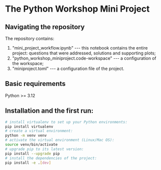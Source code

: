 # The Python Workshop Mini Project

## Navigating the repository 
The repository contains:
1. "mini_project_workflow.ipynb" --- this notebook contains the entire project: questions that were addressed, solutions and supporting plots;
2. "python_workshop_miniproject.code-workspace" --- a configuration of the workspace;
2. "miniproject.toml" --- a configuration file of the project.

## Basic requirements
Python >= 3.12

## Installation and the first run:
```bash 
# install virtualenv to set up your Python environments:
pip install virtualenv
# create a virtual environment:
python -m venv venv
# activate the virtual environment (Linux/Mac OS):
source venv/bin/activate 
# upgrade pip to its latest version:
pip install --upgrade pip
# install the dependencies of the project:
pip install -e .[dev]     
``` 
